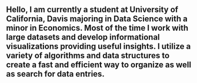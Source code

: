 ## Hello, I am currently a student at University of California, Davis majoring in Data Science with a minor in Economics. Most of the time I work with large datasets and develop informational visualizations providing useful insights. I utilize a variety of algorithms and data structures to create a fast and efficient way to organize as well as search for data entries.
